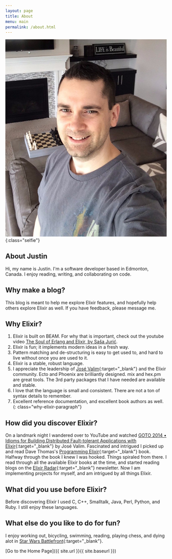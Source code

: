 ```yaml
---
layout: page
title: About
menu: main
permalink: /about.html
---
```


![selfie](/assets/images/github.selfie.jpg){:class="selfie"}

## About Justin

Hi, my name is Justin.  I'm a software developer based in Edmonton, Canada. I enjoy reading, writing,
and collaborating on code.

## Why make a blog?

This blog is meant to help me explore Elixir features, and hopefully help others explore Elixir as well.
If you have feedback, please message me.

## Why Elixir?  

1. Elixir is built on BEAM.  For why that is important, check out the youtube video [The Soul of Erlang and Elixir, by Saša Jurić](https://www.youtube.com/watch?v=JvBT4XBdoUE).
2. Elixir is fun; it implements modern ideas in a fresh way.  
3. Pattern matching and de-structuring is easy to get used to, and hard to live without once you are used to it.
4. Elixir is a stable, robust language.
5. I appreciate the leadership of [José Valim](http://github.com/josevalim){:target="_blank"} and the Elixir community.  Ecto and Phoenix are brilliantly designed.  mix and hex.pm 
are great tools.  The 3rd party packages that I have needed are available and stable.
6. I love that the language is small and consistent.  There are not a ton of syntax
details to remember.  
7. Excellent reference documentation, and excellent book authors as well.
{: class="why-elixir-paragraph"}

## How did you discover Elixir?

On a landmark night I wandered over to YouTube and watched [GOTO 2014 • Idioms for Building Distributed Fault-tolerant Applications with Elixir](https://www.youtube.com/watch?v=B4rOG9Bc65Q){:target="_blank"} by José Valim.
Fascinated and intrigued I picked up and read Dave Thomas's
[Programming Elixir](https://www.amazon.com/Programming-Elixir-1-6-Functional-Concurrent/dp/1680502999/){:target="_blank"} book.  Halfway through the book I knew I was hooked.  Things spiraled from there.  I read through all the available Elixir books at the time, and started reading blogs on the [Elixir Radar](http://plataformatec.com.br/elixir-radar/weekly-newsletter){:target="_blank"} newsletter.  Now I am implementing projects for myself, and am intrigued by all things Elixir.

## What did you use before Elixir?

Before discovering Elixir I used C, C++, Smalltalk, Java, Perl, Python, and Ruby.  I still enjoy these languages.

## What else do you like to do for fun?

I enjoy working out, bicycling, swimming, reading, playing chess, and dying alot in [Star Wars Battlefront](http://starwars.ea.com/starwars/battlefront){:target="_blank"}.

[Go to the Home Page]({{ site.url }}{{ site.baseurl }})
